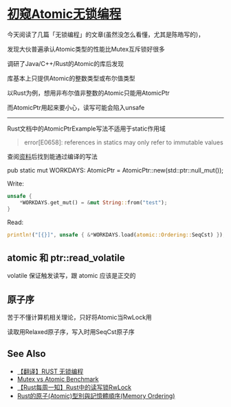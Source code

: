 # [初窥Atomic无锁编程](/2020/06/atomic_lock_freedom.md)

今天阅读了几篇「无锁编程」的文章(虽然没怎么看懂，尤其是陈皓写的)，

发现大伙普遍承认Atomic类型的性能比Mutex互斥锁好很多

调研了Java/C++/Rust的Atomic的库后发现

库基本上只提供Atomic的整数类型或布尔值类型

以Rust为例，想用非布尔值非整数的Atomic只能用AtomicPtr

而AtomicPtr用起来要小心，读写可能会陷入unsafe

---

Rust文档中的AtomicPtrExample写法不适用于static作用域

> error[E0658]: references in statics may only refer to immutable values

查阅[资料](https://www.chainnews.com/articles/473753326604.htm)后找到能通过编译的写法

pub static mut WORKDAYS: AtomicPtr<String> = AtomicPtr::new(std::ptr::null_mut());

Write:

```rust
unsafe {
    *WORKDAYS.get_mut() = &mut String::from("test");
}
```

Read:

```rust
println!("[{}]", unsafe { &*WORKDAYS.load(atomic::Ordering::SeqCst) });
```

## atomic 和 ptr::read_volatile

volatile 保证触发读写，跟 atomic 应该是正交的

## 原子序

苦于不懂计算机相关理论，只好将Atomic当RwLock用

读取用Relaxed原子序，写入时用SeqCst原子序

## See Also

- [【翻译】RUST 无锁编程](https://www.chainnews.com/articles/473753326604.htm)
- [Mutex vs Atomic Benchmark](https://www.slideshare.net/mitsunorikomatsu/performance-comparison-of-mutex-rwlock-and-atomic-types-in-rust)
- [【Rust每周一知】Rust中的读写锁RwLock](https://rustcc.cn/article?id=2d51baa8-79e6-4761-adb5-fa2e60393319)
- [Rust的原子(Atomic)型別與記憶體順序(Memory Ordering)](https://magiclen.org/rust-atomic/)